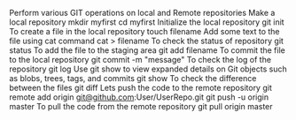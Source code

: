 Perform various GIT operations on local and Remote repositories
Make a local repository
mkdir myfirst
cd myfirst
Initialize the local repository
git init
To create a file in the local repository
touch filename
Add some text to the file using cat command
cat > filename
To check the status of repository
git status
To add the file to the staging area
git add filename
To commit the file to the local repository
git commit -m "message"
To check the log of the repository
git log
Use git show to view expanded details on Git objects such as blobs, trees, tags, and commits
git show
To check the difference between the files
git diff
Lets push the code to the remote repository
git remote add origin git@github.com:User/UserRepo.git
git push -u origin master
To pull the code from the remote repository
git pull origin master
